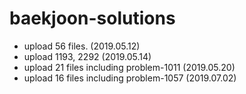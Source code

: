 # baekjoon-solutions

- upload 56 files. (2019.05.12)
- upload 1193, 2292 (2019.05.14)
- upload 21 files including problem-1011 (2019.05.20)
- upload 16 files including problem-1057 (2019.07.02)
